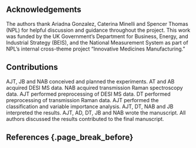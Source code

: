 ## Acknowledgements 

The authors thank Ariadna Gonzalez, Caterina Minelli and Spencer Thomas (NPL) for helpful discussion and guidance throughout the project. This work was funded by the UK Government’s Department for Business, Energy, and Industrial Strategy (BEIS), and the National Measurement System as part of NPL’s internal cross-theme project “Innovative Medicines Manufacturing.”  

## Contributions 

AJT, JB and NAB conceived and planned the experiments. AT and AB acquired DESI MS data. NAB acquired transmission Raman spectroscopy data. AJT performed preprocessing of DESI MS data. DT performed preprocessing of transmission Raman data. AJT performed the classification and variable importance analysis. AJT, DT, NAB and JB interpreted the results. AJT, AD, DT, JB and NAB wrote the manuscript. All authors discussed the results contributed to the final manuscript.

## References {.page_break_before}

<!-- Explicitly insert bibliography here -->
<div id="refs"></div>
